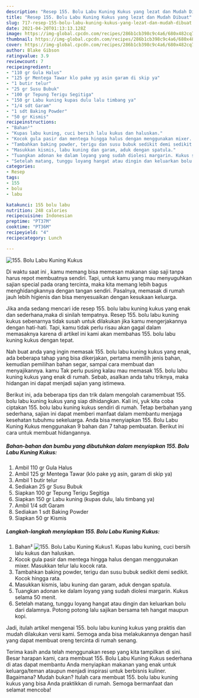 ```yaml
---
description: "Resep 155. Bolu Labu Kuning Kukus yang lezat dan Mudah Dibuat"
title: "Resep 155. Bolu Labu Kuning Kukus yang lezat dan Mudah Dibuat"
slug: 717-resep-155-bolu-labu-kuning-kukus-yang-lezat-dan-mudah-dibuat
date: 2021-04-20T01:13:13.128Z
image: https://img-global.cpcdn.com/recipes/286b1cb398c9c4a6/680x482cq70/155-bolu-labu-kuning-kukus-foto-resep-utama.jpg
thumbnail: https://img-global.cpcdn.com/recipes/286b1cb398c9c4a6/680x482cq70/155-bolu-labu-kuning-kukus-foto-resep-utama.jpg
cover: https://img-global.cpcdn.com/recipes/286b1cb398c9c4a6/680x482cq70/155-bolu-labu-kuning-kukus-foto-resep-utama.jpg
author: Blake Gibson
ratingvalue: 3.9
reviewcount: 7
recipeingredient:
- "110 gr Gula Halus"
- "125 gr Mentega Tawar klo pake yg asin garam di skip ya"
- "1 butir telur"
- "25 gr Susu Bubuk"
- "100 gr Tepung Terigu Segitiga"
- "150 gr Labu kuning kupas dulu lalu timbang ya"
- "1/4 sdt Garam"
- "1 sdt Baking Powder"
- "50 gr Kismis"
recipeinstructions:
- "Bahan²"
- "Kupas labu kuning, cuci bersih lalu kukus dan haluskan."
- "Kocok gula pasir dan mentega hingga halus dengan menggunakan mixer. Masukkan telur lalu kocok rata."
- "Tambahkan baking powder, terigu dan susu bubuk sedikit demi sedikit. Kocok hingga rata."
- "Masukkan kismis, labu kuning dan garam, aduk dengan spatula."
- "Tuangkan adonan ke dalam loyang yang sudah diolesi margarin. Kukus selama 50 menit."
- "Setelah matang, tunggu loyang hangat atau dingin dan keluarkan bolu dari dalamnya. Potong potong lalu sajikan bersama teh hangat maupun kopi."
categories:
- Resep
tags:
- 155
- bolu
- labu

katakunci: 155 bolu labu 
nutrition: 248 calories
recipecuisine: Indonesian
preptime: "PT37M"
cooktime: "PT36M"
recipeyield: "4"
recipecategory: Lunch

---
```



![155. Bolu Labu Kuning Kukus](https://img-global.cpcdn.com/recipes/286b1cb398c9c4a6/680x482cq70/155-bolu-labu-kuning-kukus-foto-resep-utama.jpg)

Di waktu  saat ini , kamu memang bisa memesan makanan siap saji tanpa harus repot membuatnya sendiri. Tapi, untuk kamu yang mau menyuguhkan sajian special pada orang tercinta, maka kita memang lebih bagus menghidangkannya dengan tangan sendiri. Pasalnya, memasak di rumah jauh lebih higienis dan bisa menyesuaikan dengan kesukaan keluarga.

Jika anda sedang mencari ide resep 155. bolu labu kuning kukus yang enak dan sederhana,maka di sinilah tempatnya. Resep 155. bolu labu kuning kukus  sebenarnya tidak susah untuk dilakukan jika kamu mengerjakannya dengan hati-hati. Tapi, kamu tidak perlu risau akan gagal dalam memasaknya 
karena di artikel ini kami akan membahas 155. bolu labu kuning kukus dengan tepat.  



Nah buat anda yang ingin memasak 155. bolu labu kuning kukus yang enak, ada beberapa tahap yang bisa dikerjakan, pertama memilih jenis bahan, kemudian pemilihan bahan segar, sampai cara membuat dan menyajikannya. kamu Tak perlu pusing kalau mau memasak 155. bolu labu kuning kukus yang enak di rumah. Sebab, asalkan anda  tahu triknya, maka hidangan ini dapat menjadi sajian yang istimewa.

Berikut ini, ada beberapa tips dan trik dalam mengolah caramembuat 155. bolu labu kuning kukus yang siap dihidangkan. Kali ini, yuk kita coba ciptakan 155. bolu labu kuning kukus sendiri di rumah. Tetap berbahan yang sederhana, sajian ini dapat memberi manfaat dalam membantu menjaga kesehatan tubuhmu sekeluarga. Anda bisa menyiapkan 155. Bolu Labu Kuning Kukus menggunakan 9 bahan dan 7 tahap pembuatan. Berikut ini cara untuk membuat hidangannya.

<!--inarticleads1-->

##### Bahan-bahan dan bumbu yang dibutuhkan dalam menyiapkan 155. Bolu Labu Kuning Kukus:

1. Ambil 110 gr Gula Halus
1. Ambil 125 gr Mentega Tawar (klo pake yg asin, garam di skip ya)
1. Ambil 1 butir telur
1. Sediakan 25 gr Susu Bubuk
1. Siapkan 100 gr Tepung Terigu Segitiga
1. Siapkan 150 gr Labu kuning (kupas dulu, lalu timbang ya)
1. Ambil 1/4 sdt Garam
1. Sediakan 1 sdt Baking Powder
1. Siapkan 50 gr Kismis




<!--inarticleads2-->

##### Langkah-langkah menyiapkan 155. Bolu Labu Kuning Kukus:

1. Bahan²
<img src="https://img-global.cpcdn.com/steps/f6cc2be9e56ff3d6/160x128cq70/155-bolu-labu-kuning-kukus-langkah-memasak-1-foto.jpg" alt="155. Bolu Labu Kuning Kukus">1. Kupas labu kuning, cuci bersih lalu kukus dan haluskan.
1. Kocok gula pasir dan mentega hingga halus dengan menggunakan mixer. Masukkan telur lalu kocok rata.
1. Tambahkan baking powder, terigu dan susu bubuk sedikit demi sedikit. Kocok hingga rata.
1. Masukkan kismis, labu kuning dan garam, aduk dengan spatula.
1. Tuangkan adonan ke dalam loyang yang sudah diolesi margarin. Kukus selama 50 menit.
1. Setelah matang, tunggu loyang hangat atau dingin dan keluarkan bolu dari dalamnya. Potong potong lalu sajikan bersama teh hangat maupun kopi.




Jadi, itulah artikel mengenai  155. bolu labu kuning kukus  yang praktis dan mudah dilakukan versi kami. Semoga anda bisa melakukannya dengan hasil yang dapat membuat oreng tercinta di rumah senang. 

Terima kasih anda telah menggunakan resep yang kita tampilkan di sini. Besar harapan kami, cara membuat  155. Bolu Labu Kuning Kukus sederhana di atas dapat membantu Anda menyiapkan makanan yang enak untuk keluarga/teman ataupun menjadi inspirasi untuk berbisnis kuliner. Bagaimana? Mudah bukan? Itulah cara membuat 155. bolu labu kuning kukus yang bisa Anda praktikkan di rumah. Semoga bermanfaat dan selamat mencoba!

